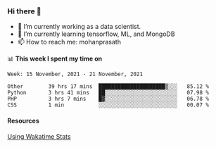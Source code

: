 ### Hi there 👋

- 🔭 I’m currently working as a data scientist.
- 🌱 I’m currently learning tensorflow, ML, and MongoDB
- 📫 How to reach me: mohanprasath

📊 **This week I spent my time on**
<!--START_SECTION:waka-->
```text
Week: 15 November, 2021 - 21 November, 2021

Other        39 hrs 17 mins  █████████████████████▒░░░   85.12 % 
Python       3 hrs 41 mins   ██░░░░░░░░░░░░░░░░░░░░░░░   07.98 % 
PHP          3 hrs 7 mins    █▓░░░░░░░░░░░░░░░░░░░░░░░   06.78 % 
CSS          1 min           ░░░░░░░░░░░░░░░░░░░░░░░░░   00.07 % 
```
<!--END_SECTION:waka-->

#### Resources
[Using Wakatime Stats](https://github.com/marketplace/actions/waka-readme)

